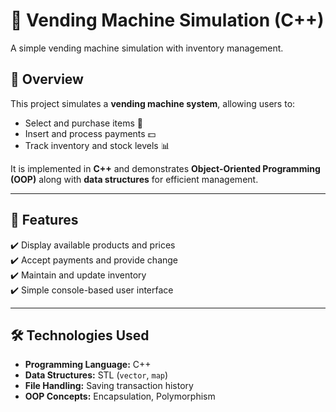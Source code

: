 # 🥤 Vending Machine Simulation (C++)
A simple vending machine simulation with inventory management.

## 📌 Overview
This project simulates a **vending machine system**, allowing users to:
- Select and purchase items 🛒  
- Insert and process payments 💵  
- Track inventory and stock levels 📊  

It is implemented in **C++** and demonstrates **Object-Oriented Programming (OOP)** along with **data structures** for efficient management.

---

## 🚀 Features
✔️ Display available products and prices  
✔️ Accept payments and provide change  
✔️ Maintain and update inventory  
✔️ Simple console-based user interface  

---

## 🛠️ Technologies Used
- **Programming Language:** C++  
- **Data Structures:** STL (`vector`, `map`)  
- **File Handling:** Saving transaction history  
- **OOP Concepts:** Encapsulation, Polymorphism  


